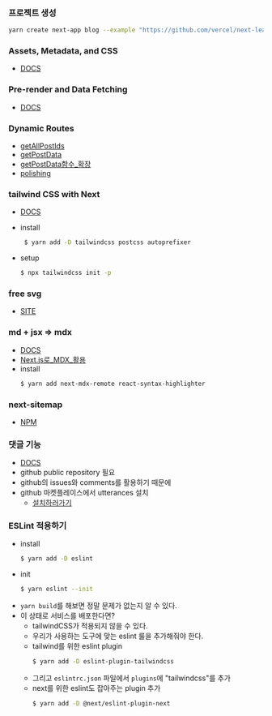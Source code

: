 ### 프로젝트 생성

```bash
yarn create next-app blog --example "https://github.com/vercel/next-learn/tree/master/basics/learn-starter"
```

### Assets, Metadata, and CSS

- [DOCS](https://nextjs.org/learn/basics/assets-metadata-css/polishing-layout)

### Pre-render and Data Fetching

- [DOCS](https://nextjs.org/learn/basics/data-fetching/implement-getstaticprops)

### Dynamic Routes

- [getAllPostIds](https://nextjs.org/learn/basics/dynamic-routes/implement-getstaticpaths)
- [getPostData](https://nextjs.org/learn/basics/dynamic-routes/implement-getstaticprops)
- [getPostData함수\_확장](https://nextjs.org/learn/basics/dynamic-routes/render-markdown)
- [polishing](https://nextjs.org/learn/basics/dynamic-routes/polishing-index-page)

### tailwind CSS with Next

- [DOCS](https://tailwindcss.com/docs/guides/nextjs)
- install
  ```bash
   $ yarn add -D tailwindcss postcss autoprefixer
  ```
- setup

  ```bash
  $ npx tailwindcss init -p
  ```

### free svg

- [SITE](https://www.iconpacks.net/)

### md + jsx => mdx

- [DOCS](https://mdxjs.com)
- [Next.js로\_MDX\_활용](https://nextjs.org/docs/pages/building-your-application/configuring/mdx)
- install
  ```bash
  $ yarn add next-mdx-remote react-syntax-highlighter
  ```

### next-sitemap

- [NPM](https://www.npmjs.com/package/next-sitemap)

### 댓글 기능

- [DOCS](https://utteranc.es/)
- github public repository 필요
- github의 issues와 comments를 활용하기 때문에
- github 마켓플레이스에서 utterances 설치
  - [설치하러가기](https://github.com/marketplace)

### ESLint 적용하기

- install
  ```bash
  $ yarn add -D eslint
  ```
- init
  ```bash
  $ yarn eslint --init
  ```
- `yarn build`를 해보면 정말 문제가 없는지 알 수 있다.
- 이 상태로 서비스를 배포한다면?
  - tailwindCSS가 적용되지 않을 수 있다.
  - 우리가 사용하는 도구에 맞는 eslint 룰을 추가해줘야 한다.
  - tailwind를 위한 eslint plugin
    ```bash
    $ yarn add -D eslint-plugin-tailwindcss
    ```
  - 그리고 `eslintrc.json` 파일에서 `plugins`에 "tailwindcss"를 추가
  - next를 위한 eslint도 잡아주는 plugin 추가
    ```bash
    $ yarn add -D @next/eslint-plugin-next
    ```
